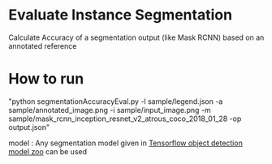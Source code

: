 
# Evaluate Instance Segmentation
Calculate Accuracy of a segmentation output (like Mask RCNN) based on an annotated reference

# How to run
"python segmentationAccuracyEval.py -l sample/legend.json -a sample/annotated_image.png -i sample/input_image.png -m sample/mask_rcnn_inception_resnet_v2_atrous_coco_2018_01_28 -op output.json"

model : Any  segmentation model given in [Tensorflow object detection model zoo](https://github.com/tensorflow/models/blob/master/research/object_detection/g3doc/detection_model_zoo.md) can be used 

